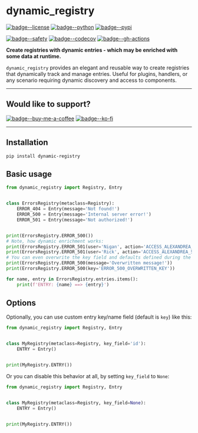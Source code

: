 [badge--license]: https://img.shields.io/badge/©MIT-d19a04.svg?style=for-the-badge
[href--license]: https://github.com/endusol/dynamic-registry/blob/main/LICENSE

[badge--python]: https://img.shields.io/badge/Python%203.9%2B-3060bb?logo=python&style=for-the-badge&logoColor=white
[href--python]: https://www.python.org/

[badge--pypi]: https://img.shields.io/badge/DYNAMIC_REGISTRY-352239.svg?logo=pypi&style=for-the-badge&logoColor=white
[href--pypi]: https://pypi.org/project/dynamic-registry/

[badge--safety]: https://img.shields.io/badge/🛡%20Safety-131313?style=for-the-badge
[href--safety]: https://data.safetycli.com/packages/pypi/dynamic_registry/

[badge--codecov]: https://img.shields.io/codecov/c/github/endusol/dynamic-registry/main?logo=codecov&style=for-the-badge&logoColor=white
[href--codecov]: https://app.codecov.io/github/endusol/dynamic-registry/tree/main

[badge--gh-actions]: https://img.shields.io/badge/dynamic/json?&style=for-the-badge&logo=githubactions&logoColor=white&label=Publish%20to%20PyPi&color=131313&url=https%3A%2F%2Fapi.github.com%2Frepos%2Fendusol%2Fdynamic-registry%2Factions%2Fruns&query=%24.workflow_runs%5B0%5D.conclusion
[href--gh-actions]: https://github.com/endusol/dynamic-registry/actions/workflows/publish-pypi.yaml

[badge--gh-sponsors]: https://img.shields.io/badge/sponsor-30363D?style=for-the-badge&logo=GitHub-Sponsors&logoColor=#ea4aaa
[href--gh-sponsors]: https://github.com/endusol/dynamic_registry/

[badge--buy-me-a-coffee]: https://img.shields.io/badge/Buy%20Me%20a%20Coffee-ffdd00?style=for-the-badge&logo=buy-me-a-coffee&logoColor=black
[href--buy-me-a-coffee]: https://buymeacoffee.com/endusol

[badge--ko-fi]: https://img.shields.io/badge/Ko--fi-F16061?style=for-the-badge&logo=ko-fi&logoColor=white
[href--ko-fi]: https://ko-fi.com/endusol

# dynamic_registry

[![badge--license]][href--license]
[![badge--python]][href--python]
[![badge--pypi]][href--pypi]

[![badge--safety]][href--safety]
[![badge--codecov]][href--codecov]
[![badge--gh-actions]][href--gh-actions]


**Create registries with dynamic entries - which may be enriched with some data at runtime.**

`dynamic_registry` provides an elegant and reusable way to create registries that dynamically track and manage entries.
Useful for plugins, handlers, or any scenario requiring dynamic discovery and access to components.

---

## Would like to support?

[![badge--buy-me-a-coffee]][href--buy-me-a-coffee]
[![badge--ko-fi]][href--ko-fi]

---

## Installation

```shell
pip install dynamic-registry
```

## Basic usage

```python
from dynamic_registry import Registry, Entry


class ErrorsRegistry(metaclass=Registry):
    ERROR_404 = Entry(message='Not found!')
    ERROR_500 = Entry(message='Internal server error!')
    ERROR_501 = Entry(message='Not authorized!')


print(ErrorsRegistry.ERROR_500())
# Note, how dynamic enrichment works:
print(ErrorsRegistry.ERROR_501(user='Nigan', action='ACCESS_ALEXANDREA_SERVER', reason='User is in the blacklist!'))
print(ErrorsRegistry.ERROR_501(user='Rick', action='ACCESS_ALEXANDREA_SERVER', reason='Invalid username/password!'))
# You can even overwrite the key field and defaults defined during the class creation:
print(ErrorsRegistry.ERROR_500(message='Overwritten message!'))
print(ErrorsRegistry.ERROR_500(key='ERROR_500_OVERWRITTEN_KEY'))

for name, entry in ErrorsRegistry.entries.items():
    print(f'ENTRY: {name} ==> {entry}')
```

## Options

Optionally, you can use custom entry key/name field (default is `key`) like this:

```python
from dynamic_registry import Registry, Entry


class MyRegistry(metaclass=Registry, key_field='id'):
    ENTRY = Entry()


print(MyRegistry.ENTRY())
```

Or you can disable this behavior at all, by setting `key_field` to `None`:

```python
from dynamic_registry import Registry, Entry


class MyRegistry(metaclass=Registry, key_field=None):
    ENTRY = Entry()


print(MyRegistry.ENTRY())
```

